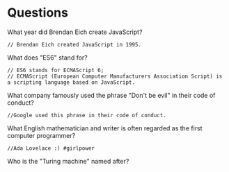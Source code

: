 # Questions

What year did Brendan Eich create JavaScript?

```
// Brendan Eich created JavaScript in 1995.
```

What does "ES6" stand for?

```
// ES6 stands for ECMAScript 6; 
// ECMAScript (European Computer Manufacturers Association Script) is a scripting language based on JavaScript.
```

What company famously used the phrase "Don't be evil" in their code of conduct?

```
//Google used this phrase in their code of conduct.
```

What English mathematician and writer is often regarded as the first computer programmer?

```
//Ada Lovelace :) #girlpower
```

Who is the "Turing machine" named after?

```
```
